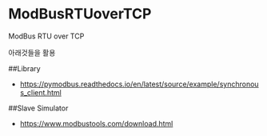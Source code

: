 # ModBusRTUoverTCP
ModBus RTU over TCP 

아래것들을 활용

##Library
- https://pymodbus.readthedocs.io/en/latest/source/example/synchronous_client.html

##Slave Simulator
- https://www.modbustools.com/download.html
